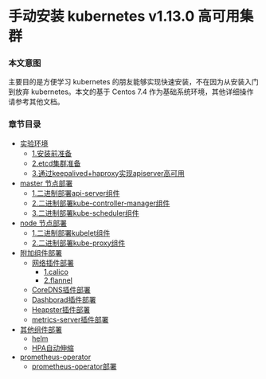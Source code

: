 # 手动安装 kubernetes v1.13.0 高可用集群

### 本文意图
   主要目的是方便学习 kubernetes 的朋友能够实现快速安装，不在因为从安装入门到放弃 kubernetes。本文的基于 Centos 7.4 作为基础系统环境，其他详细操作请参考其他文档。

### 章节目录

* [实验环境]()
  * [1.安装前准备](./01.基础环境准备.md)
  * [2.etcd集群准备](./02.创建etcd集群.md)
  * [3.通过keepalived+haproxy实现apiserver高可用](./03.keepalived+haproxy负载.md)
* [master 节点部署]()
  * [1.二进制部署api-server组件](./04.kube-apiserver.md)
  * [2.二进制部署kube-controller-manager组件](./05.kube-controller-manager.md)
  * [3.二进制部署kube-scheduler组件](./06.kube-scheduler.md)
* [node 节点部署]()
  * [1.二进制部署kubelet组件](./07.kubelet-node部署.md)
  * [2.二进制部署kube-proxy组件](./08.kube-proxy部署.md)
* [附加组件部署]( )
  * [网络插件部署](二选一)
     * [1.calico](./09-1.calico网络设置.md)
     * [2.flannel](./09-2.flannel网络设置.md)
  * [CoreDNS插件部署](./10.coredns.md)
  * [Dashborad插件部署](./11.dashboard.md)
  * [Heapster插件部署](./12.heapster.md)
  * [metrics-server插件部署](./13.metrics-server.md)
* [其他组件部署]( )
  * [helm](./15.helm安装部署.md)
  * [HPA自动伸缩](./14.hpa.md)
* [prometheus-operator]( )
  * [prometheus-operator部署](./16.通过helm部署prometheusoperator监控.md)
